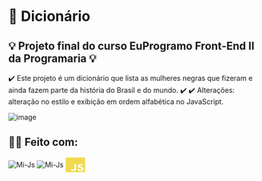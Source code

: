 ﻿# :open_book: Dicionário
## :bulb: Projeto final do curso EuProgramo Front-End II da Programaria :bulb:

:heavy_check_mark: Este projeto é um dicionário que lista as mulheres negras que fizeram e ainda fazem parte da história do Brasil e do mundo. :heavy_check_mark:
:heavy_check_mark: Alterações: alteração no estilo e exibição em ordem alfabética no JavaScript. 

![image](https://user-images.githubusercontent.com/43293325/221505865-f7ee0f67-dcb1-477c-9c66-dad6d748dc80.png)


## :woman_technologist: Feito com: 
<div style="display: inline_block">
  <img align="center" alt="Mi-Js" height="30" width="40" src="https://cdn.jsdelivr.net/gh/devicons/devicon/icons/html5/html5-original.svg" />
  <img align="center" alt="Mi-Js" height="30" width="40" src="https://cdn.jsdelivr.net/gh/devicons/devicon/icons/css3/css3-original.svg" />      
  <img align="center" alt="Mi-Js" height="30" width="40" src="https://raw.githubusercontent.com/devicons/devicon/master/icons/javascript/javascript-plain.svg">
  </div>
